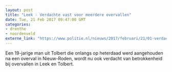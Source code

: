 ```yaml
---
layout: post
title: "Leek - Verdachte vast voor meerdere overvallen"
date: Tue, 21 Feb 2017 09:47:00 GMT
categories: 
- drenthe 
- noordenveld 
externe_link: "https://www.politie.nl/nieuws/2017/februari/21/01-verdachte-vast-voor-meerdere-overvallen.html"
---
```


Een 19-jarige man uit Tolbert die onlangs op heterdaad werd aangehouden na een overval in Nieuw-Roden, wordt nu ook verdacht van betrokkenheid bij overvallen in Leek en Tolbert.
